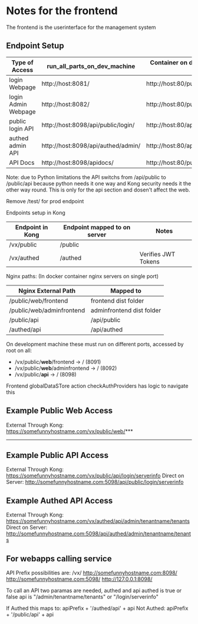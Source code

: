 # Notes for the frontend

The frontend is the userinterface for the management system

## Endpoint Setup

 | Type of Access      | run_all_parts_on_dev_machine       | Container on dev machine (expose port 80)   | container via Kong redirects | Nice Test URL                                    |
 |---|---|---|---|---|
 | login Webpage       | http://host:8081/                  | http://host:80/public/web/frontend/#/       | https://api.metcarob.com/saas_user_management/test/v0/public/web/frontend/      | http://host:X/frontend/#/                 |
 | login Admin Webpage | http://host:8082/                  | http://host:80/public/web/adminfrontend/#/  | https://api.metcarob.com/saas_user_management/test/v0/public/web/adminfrontend/ | http://host:X/adminfrontend/#/usersystem  |
 | public login API    | http://host:8098/api/public/login/ | http://host:80/api/public/login/            |                              | http://host:X/api/public/login/serverinfo |
 | authed admin API    | http://host:8098/api/authed/admin/ | http://host:80/api/authed/admin/            |                              |                                           |
 | API Docs            | http://host:8098/apidocs/          | http://host:80/public/web/apidocs/          | https://api.metcarob.com/saas_user_management/test/v0/public/web/apidocs/       |                                           |

Note: due to Python limitations the API switchs from /api/public to /public/api because python needs it one way and Kong security needs it the other way round. This is only for the api section and dosen't affect the web.

Remove /test/ for prod endpoint 
 
Endpoints setup in Kong

 | Endpoint in Kong | Endpoint mapped to on server | Notes |
 |---|---|---|
 | /vx/public | /public | |
 | /vx/authed | /authed | Verifies JWT Tokens |

Nginx paths: (In docker container nginx servers on single port)

 | Nginx External Path | Mapped to |
 |---|---|
 | /public/web/frontend | frontend dist folder |
 | /public/web/adminfrontend | adminfrontend dist folder |
 | /public/api | /api/public |
 | /authed/api | /api/authed |

On development machine these must run on different ports, accessed by root on all:
 - /vx/public/__web__/frontend  -> / (8091)
 - /vx/public/__web__/adminfrontend  -> / (8092)
 - /vx/public/__api__  -> / (8098)
 
Frontend globalDataSTore action checkAuthProviders has logic to navigate this

## Example Public Web Access

External Through Kong: https://somefunnyhostname.com/vx/public/web/***
***

## Example Public API Access

External Through Kong: https://somefunnyhostname.com/vx/public/api/login/serverinfo
Direct on Server: http://somefunnyhostname.com:5098/api/public/login/serverinfo

## Example Authed API Access

External Through Kong: https://somefunnyhostname.com/vx/authed/api/admin/tenantname/tenants
Direct on Server: http://somefunnyhostname.com:5098/api/authed/admin/tenantname/tenants


## For webapps calling service

API Prefix possibilities are:
/vx/
http://somefunnyhostname.com:8098/
http://somefunnyhostname.com:5098/
http://127.0.0.1:8098/

To call an API two paramas are needed, authed and api
authed is true or false
api is "/admin/tenantname/tenants" or "/login/serverinfo"

If Authed this maps to:
apiPrefix + '/authed/api' + api
Not Authed:
apiPrefix + '/public/api' + api





